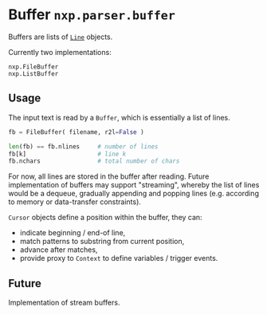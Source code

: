 
# Buffer `nxp.parser.buffer`

Buffers are lists of [`Line`](ref/line) objects.

Currently two implementations:
```
nxp.FileBuffer
nxp.ListBuffer
```

## Usage

The input text is read by a `Buffer`, which is essentially a list of lines.
```py
fb = FileBuffer( filename, r2l=False )

len(fb) == fb.nlines     # number of lines
fb[k]                    # line k
fb.nchars                # total number of chars
```
For now, all lines are stored in the buffer after reading. Future implementation of buffers may support "streaming", whereby the list of lines would be a dequeue, gradually appending and popping lines (e.g. according to memory or data-transfer constraints). 

`Cursor` objects define a position within the buffer, they can:
 - indicate beginning / end-of line, 
 - match patterns to substring from current position,
 - advance after matches,
 - provide proxy to `Context` to define variables / trigger events.

## Future

Implementation of stream buffers.
